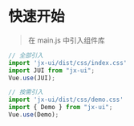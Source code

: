 # 快速开始

> 在 main.js 中引入组件库

```javascript
// 全部引入
import 'jx-ui/dist/css/index.css'
import JUI from "jx-ui";
Vue.use(JUI);

// 按需引入
import 'jx-ui/dist/css/demo.css'
import { Demo } from "jx-ui";
Vue.use(Demo);
```
